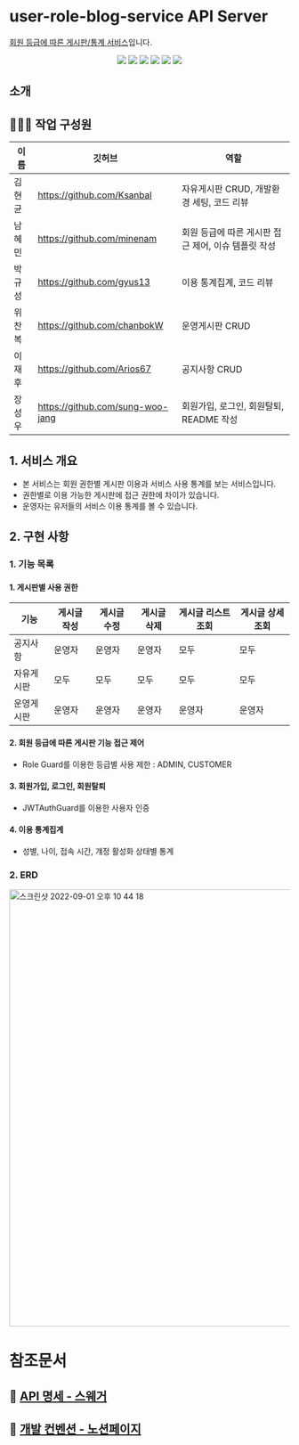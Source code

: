 # user-role-blog-service API Server

[회원 등급에 따른 게시판/통계 서비스](https://drive.google.com/file/d/1OyHiyNyUQCFw7oOuq50S4UZQouj7RvE2/view?usp=sharing)입니다.

<div align="center">
  <img src="https://img.shields.io/badge/node-16.17.0-339933?logo=node.js"> 
  <img src="https://img.shields.io/badge/NestJS-9.0.0-E0234E?logo=NestJS"> 
  <img src="https://img.shields.io/badge/TypeScript-4.4.5-3178C6?logo=typescript"> 
  <img src="https://img.shields.io/badge/sqlite3-5.0.11-4479A1?logo=sqlite"> 
  <img src="https://img.shields.io/badge/Swagger-6.1.0-DC382D?logo=swagger"> 
  <img src="https://img.shields.io/badge/TypeORM-0.3.9-010101"> 
</div>

## 소개

## 👨‍👩‍👧 작업 구성원

| 이름   | 깃허브                           | 역할                                                |
| ------ | -------------------------------- | --------------------------------------------------- |
| 김현균 | https://github.com/Ksanbal       | 자유게시판 CRUD, 개발환경 세팅, 코드 리뷰           |
| 남혜민 | https://github.com/minenam       | 회원 등급에 따른 게시판 접근 제어, 이슈 템플릿 작성 |
| 박규성 | https://github.com/gyus13        | 이용 통계집계, 코드 리뷰                            |
| 위찬복 | https://github.com/chanbokW      | 운영게시판 CRUD                                     |
| 이재후 | https://github.com/Arios67       | 공지사항 CRUD                                       |
| 장성우 | https://github.com/sung-woo-jang | 회원가입, 로그인, 회원탈퇴, README 작성             |

## 1. 서비스 개요

- 본 서비스는 회원 권한별 게시판 이용과 서비스 사용 통계를 보는 서비스입니다.
- 권한별로 이용 가능한 게시판에 접근 권한에 차이가 있습니다.
- 운영자는 유저들의 서비스 이용 통계를 볼 수 있습니다.

## 2. 구현 사항

### 1. 기능 목록

#### 1. 게시판별 사용 권한

| 기능       | 게시글 작성 | 게시글 수정 | 게시글 삭제 | 게시글 리스트 조회 | 게시글 상세 조회 |
| ---------- | ----------- | ----------- | ----------- | ------------------ | ---------------- |
| 공지사항   | 운영자      | 운영자      | 운영자      | 모두               | 모두             |
| 자유게시판 | 모두        | 모두        | 모두        | 모두               | 모두             |
| 운영게시판 | 운영자      | 운영자      | 운영자      | 운영자             | 운영자           |

#### 2. 회원 등급에 따른 게시판 기능 접근 제어

- Role Guard를 이용한 등급별 사용 제한 : ADMIN, CUSTOMER

#### 3. 회원가입, 로그인, 회원탈퇴

- JWTAuthGuard를 이용한 사용자 인증

#### 4. 이용 통계집계

- 성별, 나이, 접속 시간, 걔정 활성화 상태별 통계

### 2. ERD

<img width="785" alt="스크린샷 2022-09-01 오후 10 44 18" src="https://img1.daumcdn.net/thumb/R1280x0/?scode=mtistory2&fname=https%3A%2F%2Fblog.kakaocdn.net%2Fdn%2FvVJUr%2FbtrLuxdGgof%2FeDW71hQ8sNjLSKlJztkzFk%2Fimg.png">
</br>

# 참조문서

## 📒 [API 명세 - 스웨거](https://app.swaggerhub.com/apis/minenam/user_role_blog_service_server_api/1.0)

## 📌 [개발 컨벤션 - 노션페이지](https://www.notion.so/devksanbal/9da9e2986a634b07a9615dd4298af006)
